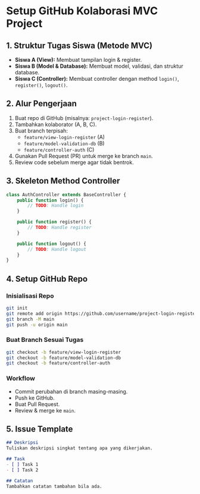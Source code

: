 # Setup GitHub Kolaborasi MVC Project

## 1. Struktur Tugas Siswa (Metode MVC)
- **Siswa A (View):** Membuat tampilan login & register.
- **Siswa B (Model & Database):** Membuat model, validasi, dan struktur database.
- **Siswa C (Controller):** Membuat controller dengan method `login()`, `register()`, `logout()`.

## 2. Alur Pengerjaan
1. Buat repo di GitHub (misalnya: `project-login-register`).
2. Tambahkan kolaborator (A, B, C).
3. Buat branch terpisah:
   - `feature/view-login-register` (A)
   - `feature/model-validation-db` (B)
   - `feature/controller-auth` (C)
4. Gunakan Pull Request (PR) untuk merge ke branch `main`.
5. Review code sebelum merge agar tidak bentrok.

## 3. Skeleton Method Controller
```php
class AuthController extends BaseController {
    public function login() {
        // TODO: Handle login
    }

    public function register() {
        // TODO: Handle register
    }

    public function logout() {
        // TODO: Handle logout
    }
}
```

## 4. Setup GitHub Repo
### Inisialisasi Repo
```bash
git init
git remote add origin https://github.com/username/project-login-register.git
git branch -M main
git push -u origin main
```

### Buat Branch Sesuai Tugas
```bash
git checkout -b feature/view-login-register
git checkout -b feature/model-validation-db
git checkout -b feature/controller-auth
```

### Workflow
- Commit perubahan di branch masing-masing.
- Push ke GitHub.
- Buat Pull Request.
- Review & merge ke `main`.

## 5. Issue Template
```markdown
## Deskripsi
Tuliskan deskripsi singkat tentang apa yang dikerjakan.

## Task
- [ ] Task 1
- [ ] Task 2

## Catatan
Tambahkan catatan tambahan bila ada.
```
